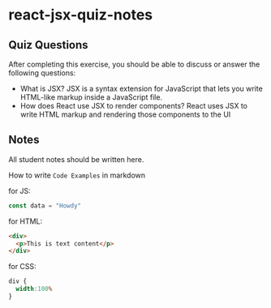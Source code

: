 # react-jsx-quiz-notes

## Quiz Questions

After completing this exercise, you should be able to discuss or answer the following questions:

- What is JSX?
JSX is a syntax extension for JavaScript that lets you write HTML-like markup inside a JavaScript file.
- How does React use JSX to render components?
React uses JSX to write HTML markup and rendering those components to the UI

## Notes

All student notes should be written here.


How to write `Code Examples` in markdown

for JS:
```javascript
const data = "Howdy"
```

for HTML:
```html
<div>
  <p>This is text content</p>
</div>
```

for CSS:
```css
div {
  width:100%
}
```
